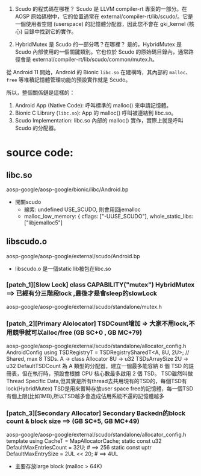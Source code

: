 1. Scudo 的程式碼在哪裡？
      Scudo 是 LLVM compiler-rt 專案的一部分。在 AOSP 原始碼樹中，它的位置通常在 external/compiler-rt/lib/scudo/。它是一個使用者空間
  (userspace) 的記憶體分配器，因此您不會在 gki_kernel (核心) 目錄中找到它的實作。

2. HybridMutex 是 Scudo 的一部分嗎？在哪裡？
      是的，HybridMutex 是 Scudo 內部使用的一個關鍵類別。它也位於 Scudo 的原始碼目錄內，通常路徑會是
  external/compiler-rt/lib/scudo/common/mutex.h。


從 Android 11 開始，Android 的 Bionic `libc.so` 在建構時，其內部的 `malloc`、`free` 等堆積記憶體管理功能的預設實作就是 Scudo。

  所以，整個關係鏈是這樣的：

   1. Android App (Native Code): 呼叫標準的 malloc() 來申請記憶體。
   2. Bionic C Library (`libc.so`): App 的 malloc() 呼叫被連結到 libc.so。
   3. Scudo Implementation: libc.so 內部的 malloc() 實作，實際上就是呼叫 Scudo 的分配器。


# source code:

## libc.so
aosp-google/aosp-google/bionic/libc/Android.bp

  - 開關scudo
    - 線索: undefined USE_SCUDO, 則會用回jemalloc
    - malloc_low_memory: {   cflags: ["-UUSE_SCUDO"],   whole_static_libs: ["libjemalloc5"]


## libscudo.o
aosp-google/aosp-google/external/scudo/Android.bp

  - libscudo.o 是一個static lib被包在libc.so


### [patch_1][Slow Lock] class CAPABILITY("mutex") HybridMutex ==> 已經有分三階段lock ,最後才是會sleep的slowLock
aosp-google/aosp-google/external/scudo/standalone/mutex.h



### [patch_2][Primary Alolocator] TSDCount增加 => 大家不用lock,不用競爭就可以alloc/free (GB SC+0 , GB MC+79)
aosp-google/aosp-google/external/scudo/standalone/allocator_config.h
  AndroidConfig
     using TSDRegistryT = TSDRegistrySharedT<A, 8U, 2U>; // Shared, max 8 TSDs.
        A -> class Allocator
        8U -> u32 TSDsArraySize
        2U -> u32 DefaultTSDCount
        為 A 類型的分配器，建立一個最多能容納 8 個 TSD 的註冊表，但在執行時，預設會根據 CPU 核心數最多啟用 2 個 TSD。
        TSD雖然叫做Thread Specific Data,但其實是所有thread去共用現有的TSD的，每個TSD有lock(HybridMutex)
        TSD是用來暫時存放user space free的記憶體，每一個TSD有個上限(比如1MB),所以TSD越多會造成佔用系統不還的記憶體越多

### [patch_3][Secondary Allocator] Secondary Backedn的block count & block size ==> (GB SC+5, GB MC+49)
aosp-google/aosp-google/external/scudo/standalone/allocator_config.h
  template <typename Config> using CacheT = MapAllocatorCache<Config>;
        static const u32 DefaultMaxEntriesCount = 32U;      # ==> 256
        static const uptr DefaultMaxEntrySize = 2UL << 20;  # ==> 4UL


  - 主要存放large block (malloc > 64K)
